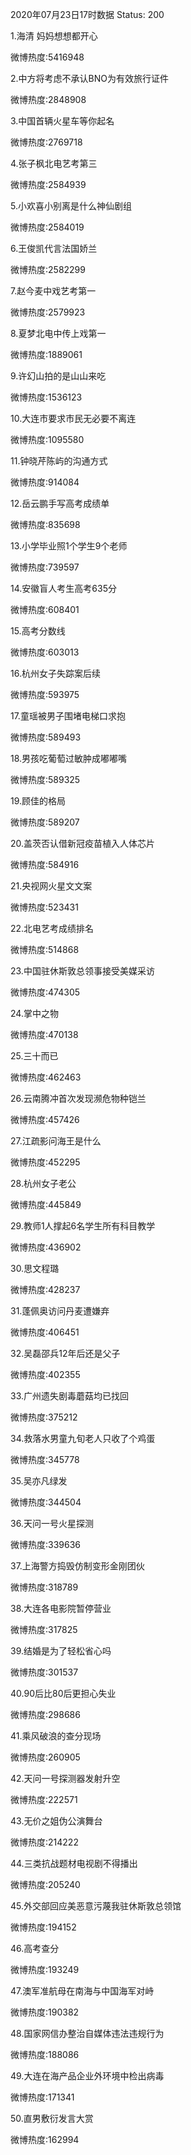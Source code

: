 2020年07月23日17时数据
Status: 200

1.海清 妈妈想想都开心

微博热度:5416948

2.中方将考虑不承认BNO为有效旅行证件

微博热度:2848908

3.中国首辆火星车等你起名

微博热度:2769718

4.张子枫北电艺考第三

微博热度:2584939

5.小欢喜小别离是什么神仙剧组

微博热度:2584019

6.王俊凯代言法国娇兰

微博热度:2582299

7.赵今麦中戏艺考第一

微博热度:2579923

8.夏梦北电中传上戏第一

微博热度:1889061

9.许幻山拍的是山山来吃

微博热度:1536123

10.大连市要求市民无必要不离连

微博热度:1095580

11.钟晓芹陈屿的沟通方式

微博热度:914084

12.岳云鹏手写高考成绩单

微博热度:835698

13.小学毕业照1个学生9个老师

微博热度:739597

14.安徽盲人考生高考635分

微博热度:608401

15.高考分数线

微博热度:603013

16.杭州女子失踪案后续

微博热度:593975

17.童瑶被男子围堵电梯口求抱

微博热度:589493

18.男孩吃葡萄过敏肿成嘟嘟嘴

微博热度:589325

19.顾佳的格局

微博热度:589207

20.盖茨否认借新冠疫苗植入人体芯片

微博热度:584916

21.央视网火星文文案

微博热度:523431

22.北电艺考成绩排名

微博热度:514868

23.中国驻休斯敦总领事接受美媒采访

微博热度:474305

24.掌中之物

微博热度:470138

25.三十而已

微博热度:462463

26.云南腾冲首次发现濒危物种铠兰

微博热度:457426

27.江疏影问海王是什么

微博热度:452295

28.杭州女子老公

微博热度:445849

29.教师1人撑起6名学生所有科目教学

微博热度:436902

30.思文程璐

微博热度:428237

31.蓬佩奥访问丹麦遭嫌弃

微博热度:406451

32.吴磊邵兵12年后还是父子

微博热度:402355

33.广州遗失剧毒蘑菇均已找回

微博热度:375212

34.救落水男童九旬老人只收了个鸡蛋

微博热度:345778

35.吴亦凡绿发

微博热度:344504

36.天问一号火星探测

微博热度:339636

37.上海警方捣毁仿制变形金刚团伙

微博热度:318789

38.大连各电影院暂停营业

微博热度:317825

39.结婚是为了轻松省心吗

微博热度:301537

40.90后比80后更担心失业

微博热度:298686

41.乘风破浪的查分现场

微博热度:260905

42.天问一号探测器发射升空

微博热度:222571

43.无价之姐伪公演舞台

微博热度:214222

44.三类抗战题材电视剧不得播出

微博热度:205240

45.外交部回应美恶意污蔑我驻休斯敦总领馆

微博热度:194152

46.高考查分

微博热度:193249

47.澳军准航母在南海与中国海军对峙

微博热度:190382

48.国家网信办整治自媒体违法违规行为

微博热度:188086

49.大连在海产品企业外环境中检出病毒

微博热度:171341

50.直男敷衍发言大赏

微博热度:162994

